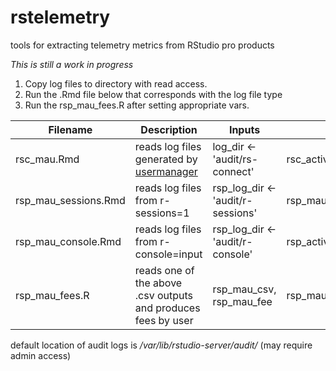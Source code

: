 # rstelemetry
tools for extracting telemetry metrics from RStudio pro products

*This is still a work in progress*

1. Copy log files to directory with read access. 
2. Run the  .Rmd file below that corresponds with the log file type
3. Run the rsp_mau_fees.R after setting appropriate vars.

| Filename | Description | Inputs | Outputs 
|--------|---------|--------|---------|
| rsc_mau.Rmd | reads log files generated by  [usermanager](https://support.rstudio.com/hc/en-us/articles/360007435274-Counting-Named-Users-in-RStudio-Connect-and-RStudio-Server-Pro) | log_dir <- 'audit/rs-connect' | rsc_active_user_hours.csv |
| rsp_mau_sessions.Rmd | reads log files from r-sessions=1 | rsp_log_dir <- 'audit/r-sessions' | rsp_mau_sessions.csv |
| rsp_mau_console.Rmd | reads log files from r-console=input | rsp_log_dir <- 'audit/r-console' | rsp_active_user_hours.csv |
| rsp_mau_fees.R | reads one of the above .csv outputs and produces fees by user | rsp_mau_csv, rsp_mau_fee | rsp_mau_fees.csv |





default location of audit logs is _/var/lib/rstudio-server/audit/_ (may require admin access)
